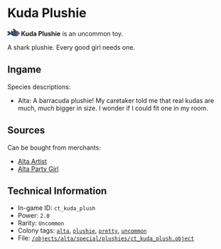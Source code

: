 # Kuda Plushie

<img src="https://raw.githubusercontent.com/Ceterai/Enternia/main/objects/alta/special/plushies/ct_kuda_plush.png" alt="Kuda Plushie icon" loading="lazy" height="16px" width="auto" /> **Kuda Plushie** is an uncommon toy.

A shark plushie. Every good girl needs one.

## Ingame

Species descriptions:

- Alta: A barracuda plushie! My caretaker told me that real kudas are much, much bigger in size. I wonder if I could fit one in my room.

## Sources

Can be bought from merchants:

- [Alta Artist](https://ceterai.github.io/MyEnternia/Wiki/AltaArtist)
- [Alta Party Girl](https://ceterai.github.io/MyEnternia/Wiki/AltaPartyGirl)

## Technical Information

- In-game ID: `ct_kuda_plush`
- Power: `2.0`
- Rarity: `Uncommon`
- Colony tags: [`alta`](https://ceterai.github.io/MyEnternia/Wiki/Tags/Alta), [`plushie`](https://ceterai.github.io/MyEnternia/Wiki/Tags/Plushie), [`pretty`](https://ceterai.github.io/MyEnternia/Wiki/Tags/Pretty), [`uncommon`](https://ceterai.github.io/MyEnternia/Wiki/Tags/Uncommon)
- File: [`/objects/alta/special/plushies/ct_kuda_plush.object`](https://github.com/Ceterai/Enternia/blob/main/objects/alta/special/plushies/ct_kuda_plush.object)
